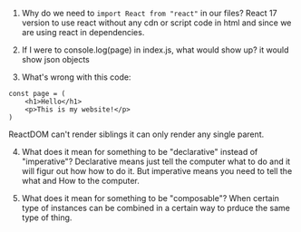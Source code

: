 1. Why do we need to `import React from "react"` in our files?
   React 17 version to use react without any cdn or script code in html and since we are using react in dependencies.

2. If I were to console.log(page) in index.js, what would show up?
   it would show json objects 

3. What's wrong with this code:
```
const page = (
    <h1>Hello</h1>
    <p>This is my website!</p>
)
```
 ReactDOM can't render siblings it can only render any single parent.

4. What does it mean for something to be "declarative" instead of "imperative"?
   Declarative means just tell the computer what to do and it will figur out how how to do it. But imperative means you need to tell the what and How to the computer.

5. What does it mean for something to be "composable"?
  When certain type of instances can be combined in a certain way to prduce the same type of thing.  